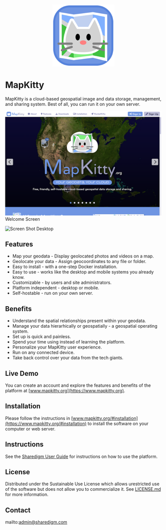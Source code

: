 <p align="center" style="text-align:center">
	<img src="images/logos/logo.svg" width="200">
</p>

# MapKitty

MapKitty is a cloud-based geospatial image and data storage, management, and sharing system. Best of all, you can run it on your own server.

![Screen Shot](images/screen-shots/welcome.png)
Welcome Screen

![Screen Shot](images/screen-shots/desktop.png)
Desktop

## Features

- Map your geodata - Display geolocated photos and videos on a map.
- Geolocate your data - Assign geocoordinates to any file or folder.
- Easy to install - with a one-step Docker installation.
- Easy to use - works like the desktop and mobile systems you already know.
- Customizable - by users and site administrators.
- Platform independent - desktop or mobile.
- Self-hostable - run on your own server.

## Benefits

- Understand the spatial relationships present within your geodata.
- Manage your data hierarhically or geospatially - a geospatial operating system.
- Set up is quick and painless.
- Spend your time using instead of learning the platform.
- Personalize your MapKitty user experience.
- Run on any connected device.
- Take back control over your data from the tech giants.

## Live Demo

You can create an account and explore the features and benefits of the platform at [www.mapkitty.org](https://www.mapkitty.org).

## Installation

Please follow the instructions in [www.mapkitty.org/#installation](https://www.mapkitty.org/#installation) to install the software on your computer or web server.

## Instructions

See the [Sharedigm User Guide](https://www.sharedigm.com/#help) for instructions on how to use the platform.

## License

Distributed under the Sustainable Use License which allows urestricted use of the software but does not allow you to commercialize it. See [LICENSE.md](LICENSE.md) for more information.

## Contact

mailto:admin@sharedigm.com
